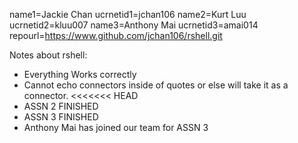 name1=Jackie Chan
ucrnetid1=jchan106
name2=Kurt Luu
ucrnetid2=kluu007
name3=Anthony Mai
ucrnetid3=amai014
repourl=https://www.github.com/jchan106/rshell.git

Notes about rshell:
- Everything Works correctly
- Cannot echo connectors inside of quotes or else will take it as a connector.
<<<<<<< HEAD
- ASSN 2 FINISHED
- ASSN 3 FINISHED
- Anthony Mai has joined our team for ASSN 3

